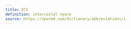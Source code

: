 ```yaml
---
title: ICS
definition: intercostal space
source: https://openmd.com/dictionary/abbreviations/i
---
```

